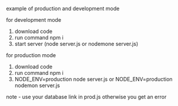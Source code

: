 example of production and development mode

for development mode

1) download code
2) run command npm i
3) start server (node server.js or nodemone server.js)

for production mode

1) download code
2) run command npm i
3) NODE_ENV=production node server.js or NODE_ENV=production nodemon server.js


note - use your database link in prod.js otherwise you get an error
